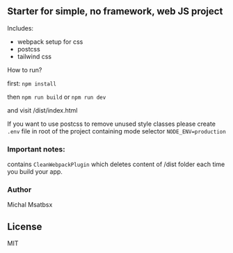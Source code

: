 ## Starter for simple, no framework, web JS project

Includes:

+ webpack setup for css
+ postcss
+ tailwind css

How to run?

first: `npm install`

then `npm run build` or `npm run dev`

and visit /dist/index.html

If you want to use postcss to remove unused style classes please create `.env` file in root of the project containing mode selector `NODE_ENV=production`

### Important notes:

contains `CleanWebpackPlugin` which deletes content of /dist folder each time you build your app.

### Author

Michal Msatbsx

## License

MIT